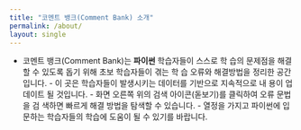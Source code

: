 ```yaml
---
title: "코멘트 뱅크(Comment Bank) 소개" 
permalink: /about/
layout: single 
---
```


- 코멘트 뱅크(Comment Bank)는 **파이썬** 학습자들이 스스로 학
습의 문제점을 해결할 수 있도록 돕기 위해 초보 학습자들이 겪는 학
습 오류와 해결방법을 정리한 공간입니다. - 이 곳은 학습자들이 발생시키는 데이터를 기반으로 지속적으로 내
용이 업데이트 될 것입니다. - 화면 오른쪽 위의 검색 아이콘(돋보기)를 클릭하여 오류 문법을 검
색하면 빠르게 해결 방법을 탐색할 수 있습니다. - 열정을 가지고 파이썬에 입문하는 학습자들의 학습에 도움이 될 수
있기를 바랍니다.
